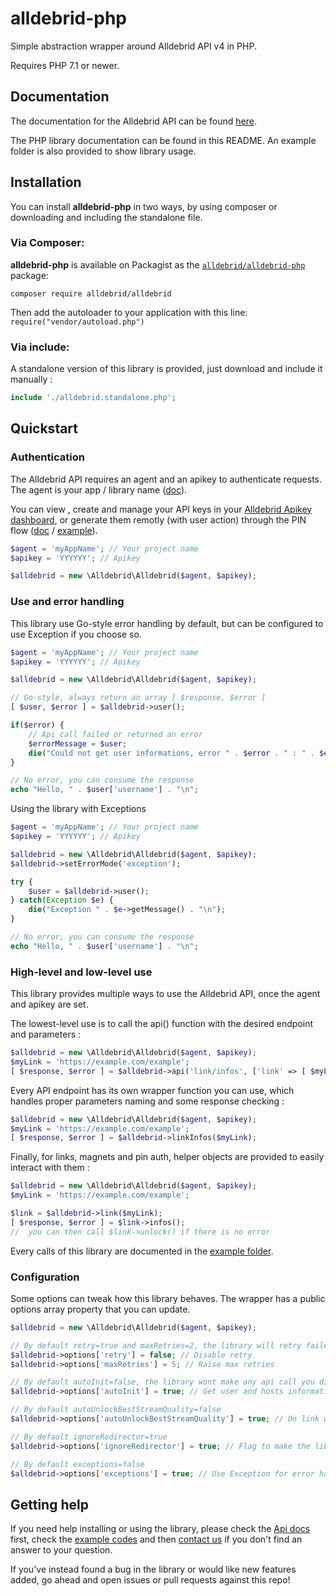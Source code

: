 # alldebrid-php

Simple abstraction wrapper around Alldebrid API v4 in PHP.

Requires PHP 7.1 or newer.

## Documentation

The documentation for the Alldebrid API can be found [here][apidocs].

The PHP library documentation can be found in this README. An example folder is also provided to show library usage.


## Installation

You can install **alldebrid-php** in two ways, by using composer or downloading and including the standalone file.


### Via Composer:

**alldebrid-php** is available on Packagist as the
[`alldebrid/alldebrid-php`](https://packagist.org/packages/alldebrid/alldebrid-php) package:

```
composer require alldebrid/alldebrid
```

Then add the autoloader to your application with this line: ``require("vendor/autoload.php")``

### Via include:

A standalone version of this library is provided, just download and include it manually : 

```php
include './alldebrid.standalone.php'; 
```


## Quickstart

### Authentication

The Alldebrid API requires an agent and an apikey to authenticate requests. The agent is your app / library name ([doc](https://docs.alldebrid.com/v4/#authentication)).

You can view , create and manage your API keys in your [Alldebrid Apikey dashboard][apikeys], or generate them remotly (with user action) through the PIN flow ([doc](https://docs.alldebrid.com/v4/#pin-auth) / [example](https://github.com/Alldebrid/alldebrid-php/blob/master/examples/pin.php)).

```php
$agent = 'myAppName'; // Your project name
$apikey = 'YYYYYY'; // Apikey

$alldebrid = new \Alldebrid\Alldebrid($agent, $apikey);
```

### Use and error handling

This library use Go-style error handling by default, but can be configured to use Exception if you choose so.

```php
$agent = 'myAppName'; // Your project name
$apikey = 'YYYYYY'; // Apikey

$alldebrid = new \Alldebrid\Alldebrid($agent, $apikey);

// Go-style, always return an array [ $response, $error ]
[ $user, $error ] = $alldebrid->user();

if($error) {
    // Api call failed or returned an error
    $errorMessage = $user;
    die("Could not get user informations, error " . $error . " : " . $errorMessage . "\n");
}

// No error, you can consume the response 
echo "Hello, " . $user['username'] . "\n";
```

Using the library with Exceptions 

```php
$agent = 'myAppName'; // Your project name
$apikey = 'YYYYYY'; // Apikey

$alldebrid = new \Alldebrid\Alldebrid($agent, $apikey);
$alldebrid->setErrorMode('exception');

try {
    $user = $alldebrid->user();
} catch(Exception $e) {
    die("Exception " . $e->getMessage() . "\n");
}

// No error, you can consume the response 
echo "Hello, " . $user['username'] . "\n";
```

### High-level and low-level use

This library provides multiple ways to use the Alldebrid API, once the agent and apikey are set.

The lowest-level use is to call the api() function with the desired endpoint and parameters : 

```php
$alldebrid = new \Alldebrid\Alldebrid($agent, $apikey);
$myLink = 'https://example.com/example';
[ $response, $error ] = $alldebrid->api('link/infos', ['link' => [ $myLink ] ]);
```

Every API endpoint has its own wrapper function you can use, which handles proper parameters naming and some response checking : 

```php
$alldebrid = new \Alldebrid\Alldebrid($agent, $apikey);
$myLink = 'https://example.com/example';
[ $response, $error ] = $alldebrid->linkInfos($myLink);
```

Finally, for links, magnets and pin auth, helper objects are provided to easily interact with them : 

```php
$alldebrid = new \Alldebrid\Alldebrid($agent, $apikey);
$myLink = 'https://example.com/example';

$link = $alldebrid->link($myLink);
[ $response, $error ] = $link->infos();
//  you can then call $link->unlock() if there is no error 
```

Every calls of this library are documented in the [example folder](https://github.com/Alldebrid/alldebrid-php/tree/master/examples).


### Configuration

Some options can tweak how this library behaves. The wrapper has a public options array property that you can update.

```php
$alldebrid = new \Alldebrid\Alldebrid($agent, $apikey);

// By default retry=true and maxRetries=2, the library will retry failed request 2 times
$alldebrid->options['retry'] = false; // Disable retry
$alldebrid->options['maxRetries'] = 5; // Raise max retries 

// By default autoInit=false, the library wont make any api call you didn't request explicitly
$alldebrid->options['autoInit'] = true; // Get user and hosts informations on wrapper creation

// By default autoUnlockBestStreamQuality=false
$alldebrid->options['autoUnlockBestStreamQuality'] = true; // On link with multiple stream options, the library will automatically unlock the highest quality source

// By default ignoreRedirector=true
$alldebrid->options['ignoreRedirector'] = true; // Flag to make the library handle redirectors

// By default exceptions=false
$alldebrid->options['exceptions'] = true; // Use Exception for error handling. Can also use $alldebrid->setErrorMode('exception');
```

## Getting help

If you need help installing or using the library, please check the [Api docs][apidocs] first, check the [example codes](https://github.com/Alldebrid/alldebrid-php/tree/master/examples) and then [contact us](https://alldebrid.com/contact/) if you don't find an answer to your question.

If you've instead found a bug in the library or would like new features added, go ahead and open issues or pull requests against this repo!

[apidocs]: https://docs.alldebrid.com
[apikeys]: https://alldebrid.com/apikeys/